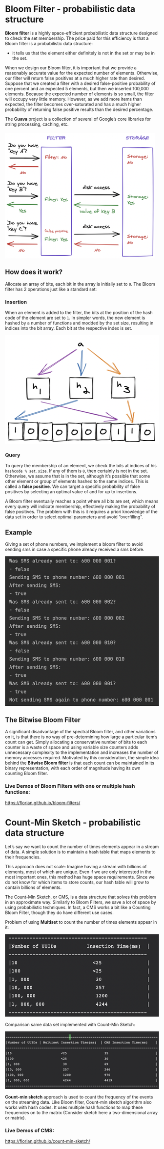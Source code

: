 # Bloom Filter - probabilistic data structure

**Bloom filter** is a highly space-efficient probabilistic data structure designed to check the set membership. The
price paid for this efficiency is that a Bloom filter is a probabilistic data structure:

- it tells us that the element either definitely is not in the set or may be in the set.

When we design our Bloom filter, it is important that we provide a reasonably accurate value for the expected number of
elements. Otherwise, our filter will return false positives at a much higher rate than desired. Suppose that we created
a filter with a desired false-positive probability of one percent and an expected 5 elements, but then we inserted
100,000 elements. Because the expected number of elements is so small, the filter will occupy very little memory.
However, as we add more items than expected, the filter becomes over-saturated and has a much higher probability of
returning false positive results than the desired percentage.

The **Guava** project is a collection of several of Google’s core libraries for string processing, caching, etc.

![](bloom-filter.png)

## How does it work?

Allocate an array of bits, each bit in the array is initially set to `0`. The Bloom filter has 2 operations just like a
standard set:

### Insertion

When an element is added to the filter, the bits at the position of the hash code of the element are set to `1`. In
simpler words, the new element is hashed by a number of functions and modded by the set size, resulting in indices into
the bit array. Each bit at the respective index is set.

![](insert.png)

### Query

To query the membership of an element, we check the bits at indices of his `hashcode % set.size`. If any of them is `0`,
then certainly is not in the set. Otherwise, we assume that is in the set, although it’s possible that some other
element or group of elements hashed to the same indices. This is called a **false positive**. We can target a specific
probability of false positives by selecting an optimal value of and for up to insertions.

A Bloom filter eventually reaches a point where all bits are set, which means every query will indicate membership,
effectively making the probability of false positives. The problem with this is it requires a priori knowledge of the
data set in order to select optimal parameters and avoid “overfilling”.

## Example

Giving a set of phone numbers, we implement a bloom filter to avoid sending sms in case a specific phone already
received a sms before.

![](phone_book.png)

## The Bitwise Bloom Filter

A significant disadvantage of the spectral Bloom filter, and other variations on it, is that there is no way of
pre-determining how large a particular item’s count can get. Simply allocating a conservative number of bits to each
counter is a waste of space and using variable size counters adds unnecessary complexity to the implementation and
increases the number of memory accesses required. Motivated by this consideration, the simple idea behind the **Bitwise
Bloom filter** is that each count can be maintained in its binary representation, with each order of magnitude having
its own counting Bloom filter.

### Live Demos of Bloom Filters with one or multiple hash functions:

https://florian.github.io/bloom-filters/

# Count-Min Sketch - probabilistic data structure

Let’s say we want to count the number of times elements appear in a stream of data. A simple solution is to maintain a
hash table that maps elements to their frequencies.

This approach does not scale: Imagine having a stream with billions of elements, most of which are unique. Even if we
are only interested in the most important ones, this method has huge space requirements. Since we do not know for which
items to store counts, our hash table will grow to contain billions of elements.

The Count-Min Sketch, or CMS, is a data structure that solves this problem in an approximate way. Similarly to Bloom
Filters, we save a lot of space by using probabilistic techniques. In fact, a CMS works a bit like a Counting Bloom
Filter, though they do have different use cases.

Problem of using **Multiset** to count the number of times elements appear in it:

![](multiset.png)

Comparison same data set implemented with Count-Min Sketch:

![](cms.png)

**Count-min sketch** approach is used to count the frequency of the events on the streaming data. Like Bloom filter,
Count-min sketch algorithm also works with hash codes. It uses multiple hash functions to map these frequencies on to
the matrix (Consider sketch here a two-dimensional array or matrix).

### Live Demos of CMS:

https://florian.github.io/count-min-sketch/
